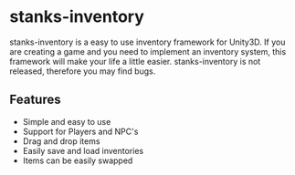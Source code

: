 # stanks-inventory
stanks-inventory is a easy to use inventory framework for Unity3D. If you are creating a game and you need to implement an inventory system, this framework will make your life a little easier. stanks-inventory is not released, therefore you may find bugs.

## Features
- Simple and easy to use
- Support for Players and NPC's
- Drag and drop items
- Easily save and load inventories
- Items can be easily swapped